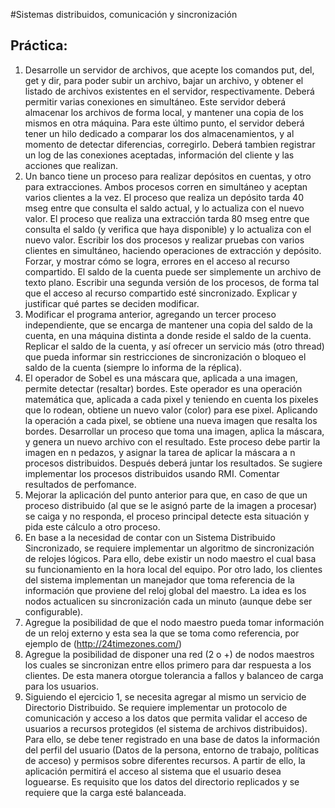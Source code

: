 #Sistemas distribuidos, comunicación y sincronización

## Práctica:
1. Desarrolle un servidor de archivos, que acepte los comandos put, del,  get y dir, para poder subir un archivo, bajar un archivo, y obtener el listado de archivos existentes en el servidor, respectivamente. Deberá permitir varias conexiones en simultáneo. Este servidor deberá almacenar los archivos de forma local, y mantener una copia 	de los mismos en otra máquina. Para este último punto, el servidor deberá tener un hilo dedicado a comparar los dos almacenamientos, y al momento de detectar diferencias, corregirlo.
Deberá tambien registrar un log de las conexiones aceptadas, información del cliente y las acciones que realizan.
2. Un banco tiene un proceso para realizar depósitos en cuentas, y otro para extracciones. Ambos procesos corren en simultáneo y aceptan varios clientes a la vez. El proceso que realiza un depósito tarda 40 mseg entre que consulta el saldo actual, y lo actualiza con el nuevo valor. El proceso que realiza una extracción tarda 80 mseg entre que consulta el saldo (y verifica que haya disponible) y lo actualiza con el nuevo valor.
Escribir los dos procesos y realizar pruebas con varios clientes en simultáneo, haciendo operaciones de extracción y depósito. Forzar, y mostrar cómo se logra, errores en el acceso al recurso compartido. El saldo de la cuenta puede ser simplemente un archivo de texto plano.
Escribir una segunda versión de los procesos, de forma tal que el acceso al recurso compartido esté sincronizado. Explicar y justificar qué partes se deciden modificar.
3. Modificar el programa anterior, agregando un tercer proceso independiente, que se encarga de mantener una copia del saldo de la cuenta, en una máquina distinta a donde reside el saldo de la cuenta. Replicar el saldo de la cuenta, y así ofrecer un servicio más (otro thread) que pueda informar sin restricciones de sincronización o bloqueo el saldo de la cuenta (siempre lo informa de la réplica).
4. El operador de Sobel es una máscara que, aplicada a una imagen, permite detectar (resaltar) bordes. Este operador es una operación matemática que, aplicada a cada pixel y teniendo en cuenta los pixeles que lo rodean, obtiene un nuevo valor (color) para ese pixel. Aplicando la operación a cada pixel, se obtiene una nueva imagen que resalta los bordes.
Desarrollar un proceso que toma una imagen, aplica la máscara, y genera un nuevo archivo con el resultado. Este proceso debe partir la imagen en n pedazos, y asignar la tarea de aplicar la máscara a n procesos distribuidos. Después deberá juntar los resultados. Se sugiere implementar los procesos distribuidos usando RMI. Comentar resultados de perfomance.
5. Mejorar la aplicación del punto anterior para que, en caso de que un proceso distribuido (al que se le asignó parte de la imagen a procesar) se caiga y no responda, el proceso principal detecte esta situación y pida este cálculo a otro proceso.
6. En base a la necesidad de contar con un Sistema Distribuido Sincronizado, se requiere implementar un algoritmo de sincronización de relojes lógicos.  Para ello, debe existir un nodo maestro el cual basa su funcionamiento en la hora local del equipo.  Por otro lado, los clientes del sistema implementan un manejador que toma referencia de la información que proviene del reloj global del maestro. La idea es los nodos actualicen su sincronización cada un minuto (aunque debe ser configurable). 
7. Agregue la posibilidad de que el nodo maestro pueda tomar información de un reloj externo y esta sea la que se toma como referencia, por ejemplo de (http://24timezones.com/)  
8. Agregue la posibilidad de disponer una red (2 o +) de nodos maestros los cuales se sincronizan entre ellos primero para dar respuesta a los clientes.  De esta manera otorgue tolerancia a fallos y balanceo de carga para los usuarios.
9. Siguiendo el ejercicio 1, se necesita agregar al mismo un servicio de Directorio Distribuido. Se requiere implementar un protocolo de comunicación y acceso a los datos que permita validar el acceso de usuarios a recursos protegidos (el sistema de archivos distribuidos).
Para ello, se debe tener registrado en una base de datos la información del perfil del usuario (Datos de la persona, entorno de trabajo, políticas de acceso) y permisos sobre diferentes recursos.  A partir de ello, la aplicación permitirá el acceso al sistema que el usuario desea loguearse.
Es requisito que los datos del directorio replicados y se requiere que la carga esté balanceada.


